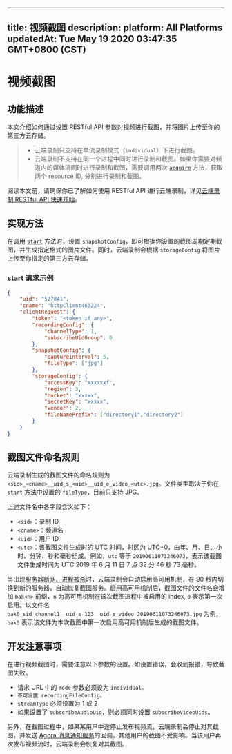 
---
title: 视频截图
description: 
platform: All Platforms
updatedAt: Tue May 19 2020 03:47:35 GMT+0800 (CST)
---
# 视频截图
## 功能描述

本文介绍如何通过设置 RESTful API 参数对视频进行截图，并将图片上传至你的第三方云存储。

> - 云端录制只支持在单流录制模式（`individual`）下进行截图。
> - 云端录制不支持在同一个进程中同时进行录制和截图。如果你需要对频道内的媒体流同时进行录制和截图，需要调用两次 [`acquire`](https://docs.agora.io/cn/cloud-recording/restfulapi/#/云端录制/acquire) 方法，获取两个 resource ID, 分别进行录制和截图。

阅读本文前，请确保你已了解如何使用 RESTful API 进行云端录制，详见[云端录制 RESTful API 快速开始](https://docs.agora.io/cn/cloud-recording/cloud_recording_rest)。

## 实现方法

在调用 [`start`](https://docs.agora.io/cn/cloud-recording/restfulapi/#/云端录制/start) 方法时，设置 `snapshotConfig`，即可根据你设置的截图周期定期截图，并生成指定格式的图片文件。同时，云端录制会根据 `storageConfig` 将图片上传至你指定的第三方云存储。

### start 请求示例

```json
{
    "uid": "527841",
    "cname": "httpClient463224",
    "clientRequest": {
        "token": "<token if any>",
        "recordingConfig": {
            "channelType": 1,
            "subscribeUidGroup": 0
        }, 
        "snapshotConfig": {
            "captureInterval": 5,
            "fileType": ["jpg"]
        },
        "storageConfig": {
            "accessKey": "xxxxxxf",
            "region": 3,
            "bucket": "xxxxx",
            "secretKey": "xxxxx",
            "vendor": 2,
            "fileNamePrefix": ["directory1","directory2"]
        }
    }
}
```
## 截图文件命名规则

云端录制生成的截图文件的命名规则为 `<sid>_<cname>__uid_s_<uid>__uid_e_video_<utc>.jpg`。文件类型取决于你在 `start` 方法中设置的 `fileType`，目前只支持 JPG。

上述文件名中各字段含义如下：

- `<sid>`：录制 ID
- `<cname>`：频道名
- `<uid>`：用户 ID
- `<utc>`：该截图文件生成时的 UTC 时间，时区为 UTC+0，由年、月、日、小时、分钟、秒和毫秒组成。例如，`utc` 等于 `20190611073246073`，表示该截图文件生成时间为 UTC 2019 年 6 月 11 日 7 点 32 分 46 秒 73 毫秒。

当出现[服务器断网、进程被杀](https://docs.agora.io/cn/faq/high-availability)时，云端录制会自动启用高可用机制，在 90 秒内切换到新的服务器，自动恢复截图服务。启用高可用机制后，截图文件的文件名会增加 `bak<n>` 前缀，`n` 为高可用机制在该次截图进程中被启用的 index, `0` 表示第一次启用。以文件名 `bak0_sid_channel1__uid_s_123__uid_e_video_20190611073246073.jpg` 为例，`bak0` 表示该文件为本次截图中第一次启用高可用机制后生成的截图文件。

## 开发注意事项

在进行视频截图时，需要注意以下参数的设置。如设置错误，会收到报错，导致截图失败。

- 请求 URL 中的 `mode` 参数必须设为 `individual。`
- `不可设置 recordingFileConfig。`
- `streamType` 必须设置为 1 或 2
- 如果设置了 `subscribeAudioUid`，则必须同时设置 `subscribeVideoUids`。

另外，在截图过程中，如果某用户中途停止发布视频流，云端录制会停止对其截图，并发送 [Agora 消息通知服务](https://docs.agora.io/cn/cloud-recording/cloud_recording_callback_rest)的回调。其他用户的截图不受影响。当该用户再次发布视频流时，云端录制会恢复对其截图。
